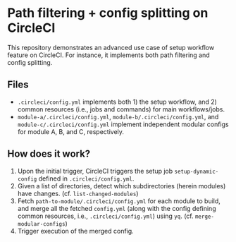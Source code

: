 # Path filtering + config splitting on CircleCI

This repository demonstrates an advanced use case of setup workflow feature on CircleCI. For instance, it implements both path filtering and config splitting.

## Files

* `.circleci/config.yml` implements both 1) the setup workflow, and 2) common resources (i.e., jobs and commands) for main workflows/jobs.
* `module-a/.circleci/config.yml`, `module-b/.circleci/config.yml`, and `module-c/.circleci/config.yml` implement independent modular configs for module A, B, and C, respectively.

## How does it work?

1.  Upon the initial trigger, CircleCI triggers the setup job `setup-dynamic-config` defined in `.circleci/config.yml`.
2.  Given a list of directories, detect which subdirectories (herein modules) have changes. (cf. `list-changed-modules`)
3.  Fetch `path-to-module/.circleci/config.yml` for each module to build, and merge all the fetched `config.yml` (along with the config defining common resources, i.e., `.circleci/config.yml`) using `yq`. (cf. `merge-modular-configs`)
4.  Trigger execution of the merged config.
 
